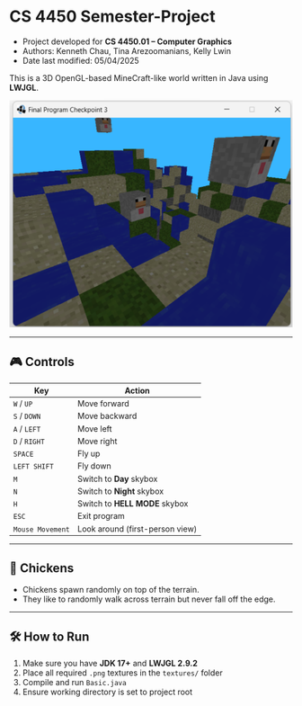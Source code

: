 # CS 4450 Semester-Project
- Project developed for **CS 4450.01 – Computer Graphics**
- Authors: Kenneth Chau, Tina Arezoomanians, Kelly Lwin
- Date last modified: 05/04/2025

This is a 3D OpenGL-based MineCraft-like world written in Java using **LWJGL**.

![Program Screenshot](https://github.com/tinaarezoomanian/Semester-Project/blob/main/screenshots/screenshot1.png)

---

## 🎮 Controls

| Key                | Action                                     |
|--------------------|---------------------------------------------|
| `W` / `UP`         | Move forward                                |
| `S` / `DOWN`       | Move backward                               |
| `A` / `LEFT`       | Move left                                   |
| `D` / `RIGHT`      | Move right                                  |
| `SPACE`            | Fly up                                      |
| `LEFT SHIFT`       | Fly down                                    |
| `M`                | Switch to **Day** skybox                    |
| `N`                | Switch to **Night** skybox                  |
| `H`                | Switch to **HELL MODE** skybox              |
| `ESC`              | Exit program                                |
| `Mouse Movement`   | Look around (first-person view)             |

---

## 🐔 Chickens

- Chickens spawn randomly on top of the terrain.
- They like to randomly walk across terrain but never fall off the edge.

---

## 🛠 How to Run

1. Make sure you have **JDK 17+** and **LWJGL 2.9.2**
2. Place all required `.png` textures in the `textures/` folder
3. Compile and run `Basic.java`
4. Ensure working directory is set to project root

